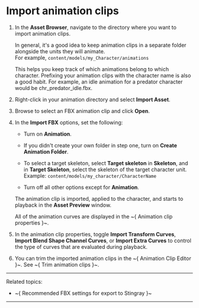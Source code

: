 # Import animation clips

1. In the **Asset Browser**, navigate to the directory where you want to import animation clips.

	In general, it's a good idea to keep animation clips in a separate folder alongside the units they will animate. <br>For example, `content/models/my_Character/animations`

	This helps you keep track of which animations belong to which character. Prefixing your animation clips with  the character name is also a good habit. For example, an idle animation for a predator character would be chr_predator_idle.fbx.

1. Right-click in your animation directory and select **Import Asset**.

1. Browse to select an FBX animation clip and click **Open**.

1. In the **Import FBX** options, set the following:

	- Turn on **Animation**.

	- If you didn't create your own folder in step one, turn on **Create Animation Folder**.

	- To select a target skeleton, select **Target skeleton** in **Skeleton**, and in **Target Skeleton**, select the skeleton of the target character unit. <br>Example: `content/models/my_character/CharacterName`

	- Turn off all other options except for **Animation**.

	The animation clip is imported, applied to the character, and starts to playback in the **Asset Preview** window.

	All of the animation curves are displayed in the ~{ Animation clip properties }~.

5. In the animation clip properties, toggle **Import Transform Curves**, **Import Blend Shape Channel Curves**, or **Import Extra Curves** to control the type of curves that are evaluated during playback.

6. You can trim the imported animation clips in the ~{ Animation Clip Editor }~. See ~{ Trim animation clips }~.

---
Related topics:
-	~{ Recommended FBX settings for export to Stingray }~
---

